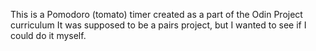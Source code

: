 This is a Pomodoro (tomato) timer created as a part of the Odin Project curriculum
It was supposed to be a pairs project, but I wanted to see if I could do it myself.
